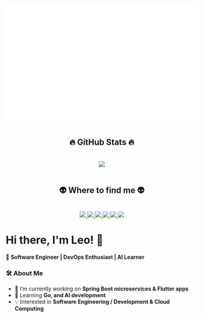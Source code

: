 <!-- Leo Tran -->
<a href="#" target="_blank">
  <img src="svg/phantom037.svg" width="1200" alt="Leo Tran" />
</a>

<br>
<h2 align="center">🔥 GitHub Stats 🔥</h2>
<br>
<div align=center>
  <a href="#" title="phantom037">
    <img width="315" align="center" src="https://github-readme-stats.vercel.app/api/top-langs/?username=phantom037&hide=c%23,powershell,Mathematica,Ruby,Objective-C,Objective-C%2b%2b,Cuda&title_color=61dafb&text_color=ffffff&icon_color=61dafb&bg_color=20232a&langs_count=8&layout=compact&border_color=61dafb&hide_border=true" />
  </a>
</div>

<br>
<h2 align="center">👽 Where to find me 👽</h2>
<br>
<!-- https://icons8.com -->
<div align="center">
  <a href="https://dlmocha.com" target="blank">
    <img src="https://img.icons8.com/bubbles/100/000000/this-pc.png" />
  </a>
  <a href="https://www.facebook.com/dat.tranthanh.1671/" target="blank">
    <img src="https://img.icons8.com/bubbles/100/000000/facebook-new.png" />
  </a>
  <a href="https://www.youtube.com/channel/UCxSyPBJswq6Z4ak3Aoou52g" target="blank">
    <img src="https://img.icons8.com/bubbles/100/000000/youtube-squared.png" />
  </a>
  <a href="https://www.linkedin.com/in/thanh-dat-tran-82350220a/" target="blank">
    <img src="https://img.icons8.com/bubbles/100/000000/linkedin.png" />
  </a>
  <a href="https://www.instagram.com/leotran9x/" target="blank">
    <img src="https://img.icons8.com/bubbles/100/000000/instagram.png" />
  </a>
  <a href="mailto:dattran1809@gmail.com" target="top">
    <img src="https://img.icons8.com/bubbles/100/000000/apple-mail.png" />
  </a>
</div>

# Hi there, I'm Leo! 👋  

🚀 **Software Engineer | DevOps Enthusiast | AI Learner**  

### 🛠️ About Me  
- 🔭 I’m currently working on **Spring Boot microservices & Flutter apps**  
- 🌱 Learning **Go, and AI development**  
- 💡 Interested in **Software Engineering / Development & Cloud Computing**  
 



